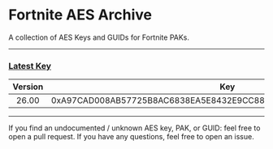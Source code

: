 # Fortnite AES Archive

A collection of AES Keys and GUIDs for Fortnite PAKs.
___

### [Latest Key](https://github.com/egator6/fortnite-aes-archive/blob/main/README.md#chapter-4-season-4)

| Version |                                Key                                 |
|:-------:|:------------------------------------------------------------------:|
|  26.00  | 0xA97CAD008AB57725B8AC6838EA5E8432E9CC888A6E5D739671ABFA3DA8C97D94 |


___

If you find an undocumented / unknown AES key, PAK, or GUID: feel free to open a pull request. If you have any
questions, feel free to open an issue.
